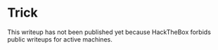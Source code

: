 # Trick

This writeup has not been published yet because HackTheBox forbids public writeups for active machines.